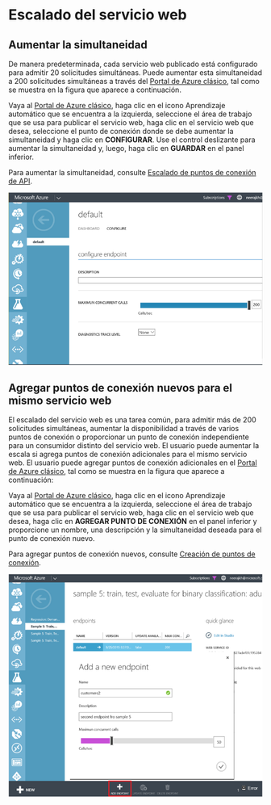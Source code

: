 <properties
   pageTitle="Escalado del servicio web | Microsoft Azure"
   description="Aprenda a aumentar la simultaneidad y a agregar nuevos puntos de conexión para escalar un servicio web."
   services="machine-learning"
   documentationCenter=""
   authors="neerajkh"
   manager="srikants"
   editor="cgronlun"
   keywords="aprendizaje automático de azure, servicios web, operacionalización, escalado, punto de conexión, simultaneidad"
   />
<tags
   ms.service="machine-learning"
   ms.devlang="NA"
   ms.workload="data-services"
   ms.tgt_pltfrm="na"
   ms.topic="article"
   ms.date="02/04/2016"
   ms.author="neerajkh"/>

# Escalado del servicio web

## Aumentar la simultaneidad

De manera predeterminada, cada servicio web publicado está configurado para admitir 20 solicitudes simultáneas. Puede aumentar esta simultaneidad a 200 solicitudes simultáneas a través del [Portal de Azure clásico](https://manage.windowsazure.com/), tal como se muestra en la figura que aparece a continuación.

Vaya al [Portal de Azure clásico](https://manage.windowsazure.com/), haga clic en el icono Aprendizaje automático que se encuentra a la izquierda, seleccione el área de trabajo que se usa para publicar el servicio web, haga clic en el servicio web que desea, seleccione el punto de conexión donde se debe aumentar la simultaneidad y haga clic en **CONFIGURAR**. Use el control deslizante para aumentar la simultaneidad y, luego, haga clic en **GUARDAR** en el panel inferior.

Para aumentar la simultaneidad, consulte [Escalado de puntos de conexión de API](machine-learning-scaling-endpoints.md).

   ![Aprendizaje automático, escalado de puntos de conexión.][1]

## Agregar puntos de conexión nuevos para el mismo servicio web

El escalado del servicio web es una tarea común, para admitir más de 200 solicitudes simultáneas, aumentar la disponibilidad a través de varios puntos de conexión o proporcionar un punto de conexión independiente para un consumidor distinto del servicio web. El usuario puede aumentar la escala si agrega puntos de conexión adicionales para el mismo servicio web. El usuario puede agregar puntos de conexión adicionales en el [Portal de Azure clásico](https://manage.windowsazure.com/), tal como se muestra en la figura que aparece a continuación:

Vaya al [Portal de Azure clásico](https://manage.windowsazure.com/), haga clic en el icono Aprendizaje automático que se encuentra a la izquierda, seleccione el área de trabajo que se usa para publicar el servicio web, haga clic en el servicio web que desea, haga clic en **AGREGAR PUNTO DE CONEXIÓN** en el panel inferior y proporcione un nombre, una descripción y la simultaneidad deseada para el punto de conexión nuevo.

Para agregar puntos de conexión nuevos, consulte [Creación de puntos de conexión](machine-learning-create-endpoint.md).

   ![Aprendizaje automático, agregar extremos nuevos.][2]

<!--Image references-->
[1]: ./media/machine-learning-scaling-webservice/machlearn-1.png
[2]: ./media/machine-learning-scaling-webservice/machlearn-2.png

<!---HONumber=AcomDC_0211_2016-->